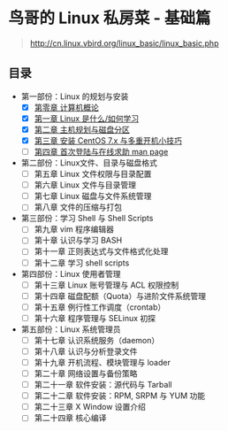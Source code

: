 # 鸟哥的 Linux 私房菜 - 基础篇

> <http://cn.linux.vbird.org/linux_basic/linux_basic.php>

## 目录

- 第一部份：Linux 的规划与安装
  - [x] [第零章 计算机概论](00_introduction_to_computer)
  - [x] [第一章 Linux 是什么/如何学习](01_what_is_linux)
  - [x] [第二章 主机规划与磁盘分区](03_planning_and_partition)
  - [x] [第三章 安装 CentOS 7.x 与多重开机小技巧](04_install_centos_and_multi_os)
  - [ ] [第四章 首次登陆与在线求助 man page](05_first_login_and_man)
- 第二部份：Linux文件、目录与磁盘格式
  - [ ] 第五章 Linux 文件权限与目录配置
  - [ ] 第六章 Linux 文件与目录管理
  - [ ] 第七章 Linux 磁盘与文件系统管理
  - [ ] 第八章 文件的压缩与打包
- 第三部份：学习 Shell 与 Shell Scripts
  - [ ] 第九章 vim 程序编辑器
  - [ ] 第十章 认识与学习 BASH
  - [ ] 第十一章 正则表达式与文件格式化处理
  - [ ] 第十二章 学习 shell scripts
- 第四部份：Linux 使用者管理
  - [ ] 第十三章 Linux 账号管理与 ACL 权限控制
  - [ ] 第十四章 磁盘配额（Quota）与进阶文件系统管理
  - [ ] 第十五章 例行性工作调度（crontab）
  - [ ] 第十六章 程序管理与 SELinux 初探
- 第五部份：Linux 系统管理员
  - [ ] 第十七章 认识系统服务（daemon）
  - [ ] 第十八章 认识与分析登录文件
  - [ ] 第十九章 开机流程、模块管理与 loader
  - [ ] 第二十章 网络设置与备份策略
  - [ ] 第二十一章 软件安装：源代码与 Tarball
  - [ ] 第二十二章 软件安装：RPM, SRPM 与 YUM 功能
  - [ ] 第二十三章 X Window 设置介绍
  - [ ] 第二十四章 核心编译
